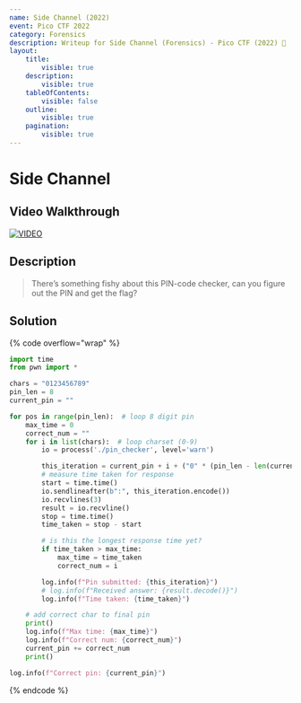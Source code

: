 ```yaml
---
name: Side Channel (2022)
event: Pico CTF 2022
category: Forensics
description: Writeup for Side Channel (Forensics) - Pico CTF (2022) 💜
layout:
    title:
        visible: true
    description:
        visible: true
    tableOfContents:
        visible: false
    outline:
        visible: true
    pagination:
        visible: true
---
```


# Side Channel

## Video Walkthrough

[![VIDEO](https://img.youtube.com/vi/V_Hm6P00IwU/0.jpg)](https://youtu.be/V_Hm6P00IwU?t=1344 "Pico CTF 2022: Side Channel")

## Description

> There’s something fishy about this PIN-code checker, can you figure out the PIN and get the flag?

## Solution

{% code overflow="wrap" %}
```py
import time
from pwn import *

chars = "0123456789"
pin_len = 8
current_pin = ""

for pos in range(pin_len):  # loop 8 digit pin
    max_time = 0
    correct_num = ""
    for i in list(chars):  # loop charset (0-9)
        io = process('./pin_checker', level='warn')

        this_iteration = current_pin + i + ("0" * (pin_len - len(current_pin) - 1))
        # measure time taken for response
        start = time.time()
        io.sendlineafter(b":", this_iteration.encode())
        io.recvlines(3)
        result = io.recvline()
        stop = time.time()
        time_taken = stop - start

        # is this the longest response time yet?
        if time_taken > max_time:
            max_time = time_taken
            correct_num = i

        log.info(f"Pin submitted: {this_iteration}")
        # log.info(f"Received answer: {result.decode()}")
        log.info(f"Time taken: {time_taken}")

    # add correct char to final pin
    print()
    log.info(f"Max time: {max_time}")
    log.info(f"Correct num: {correct_num}")
    current_pin += correct_num
    print()

log.info(f"Correct pin: {current_pin}")
```
{% endcode %}
